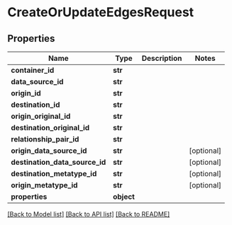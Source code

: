 # CreateOrUpdateEdgesRequest

## Properties
Name | Type | Description | Notes
------------ | ------------- | ------------- | -------------
**container_id** | **str** |  | 
**data_source_id** | **str** |  | 
**origin_id** | **str** |  | 
**destination_id** | **str** |  | 
**origin_original_id** | **str** |  | 
**destination_original_id** | **str** |  | 
**relationship_pair_id** | **str** |  | 
**origin_data_source_id** | **str** |  | [optional] 
**destination_data_source_id** | **str** |  | [optional] 
**destination_metatype_id** | **str** |  | [optional] 
**origin_metatype_id** | **str** |  | [optional] 
**properties** | **object** |  | 

[[Back to Model list]](../README.md#documentation-for-models) [[Back to API list]](../README.md#documentation-for-api-endpoints) [[Back to README]](../README.md)

